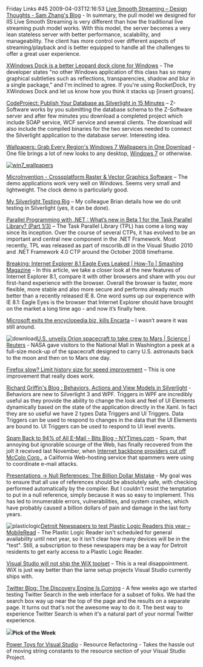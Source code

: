 Friday Links #45
2009-04-03T12:16:53
[Live Smooth Streaming – Design Thoughts - Sam Zhang's Blog](http://blogs.iis.net/samzhang/archive/2009/03/27/live-smooth-streaming-design-thoughts.aspx) - In summary, the pull model we designed for IIS Live Smooth Streaming is very different than how the traditional live streaming push model works. With this model, the server becomes a very lean stateless server with better performance, scalability, and manageability. The client has more control over different aspects of streaming/playback and is better equipped to handle all the challenges to offer a great user experience.

[XWindows Dock is a better Leopard dock clone for Windows](http://www.downloadsquad.com/2009/03/27/xwindows-dock-is-a-better-leopard-dock-clone-for-windows/) - The developer states "no other Windows application of this class has so many graphical subtleties such as reflections, transparencies, shadow and blur in a single package," and I'm inclined to agree. If you're using RocketDock, try XWindows Dock and let us know how you think it stacks up [insert groans].

[CodeProject: Publish Your Database as Silverlight in 15 Minutes](http://www.codeproject.com/KB/silverlight/ZSilverlightApplication.aspx) – Z-Software works by you submitting the database schema to the Z-Software server and after few minutes you download a completed project which include SOAP service, WCF service and several clients. The download will also include the compiled binaries for the two services needed to connect the Silverlight application to the database server. Interesting idea.

[Wallpapers: Grab Every Region's Windows 7 Wallpapers in One Download](http://lifehacker.com/5187312/grab-every-regions-windows-7-wallpapers-in-one-download) - One file brings a lot of new looks to any desktop, [Windows 7](http://lifehacker.com/tag/windows-7/) or otherwise.

[![win7_wallpapers](http://mike-ward.net/content/images/blog/FridayLinks45_10EBE/win7_wallpapers_thumb.png)](http://mike-ward.net/content/images/blog/FridayLinks45_10EBE/win7_wallpapers.png)

[MicroInvention - Crossplatform Raster & Vector Graphics Software](http://www.crossgl.com/cgl_demos.htm#cgl_surf_clock) – The demo applications work very well on Windows. Seems very small and lightweight. The clock demo is particularly good.

[My Silverlight Testing Rig](http://houseofbilz.com/archive/2009/03/28/my-silverlight-testing-rig.aspx) – My colleague Brian details how we do unit testing in Silverlight (yes, it can be done).

[Parallel Programming with .NET : What’s new in Beta 1 for the Task Parallel Library? (Part 1/3)](http://blogs.msdn.com/pfxteam/archive/2009/03/27/9514938.aspx) – The Task Parallel Library (TPL) has come a long way since its inception. Over the course of several CTPs, it has evolved to be an important and central new component in the .NET Framework. Most recently, TPL was released as part of mscorlib.dll in the Visual Studio 2010 and .NET Framework 4.0 CTP around the October 2008 timeframe.

[Breaking: Internet Explorer 8.1 Eagle Eyes Leaked | How-To | Smashing Magazine](http://www.smashingmagazine.com/2009/03/31/breaking-internet-explorer-81-eagle-eyes-leaked/) - In this article, we take a closer look at the new features of Internet Explorer 8.1, compare it with other browsers and share with you our first-hand experience with the browser. Overall the browser is faster, more flexible, more stable and also more secure and performs already much better than a recently released IE 8. One word sums up our experience with IE 8.1: Eagle Eyes is the browser that Internet Explorer should have brought on the market a long time ago - and now it’s finally here.

[Microsoft exits the encyclopedia biz, kills Encarta](http://www.downloadsquad.com/2009/03/30/microsoft-exits-the-encyclopedia-biz-kills-encarta/) – I wasn’t aware it was still around.

![download](http://mike-ward.net/content/images/blog/FridayLinks45_10EBE/download.jpg)[U.S. unveils Orion spacecraft to take crew to Mars | Science | Reuters](http://www.reuters.com/article/scienceNews/idUSTRE52T6XH20090330) - NASA gave visitors to the National Mall in Washington a peek at a full-size mock-up of the spacecraft designed to carry U.S. astronauts back to the moon and then on to Mars one day.

[Firefox slow? Limit history size for speed improvement](http://www.downloadsquad.com/2009/03/31/firefox-slow-limit-history-size-for-speed-improvement/) – This is one improvement that really does work.

[Richard Griffin's Blog : Behaviors, Actions and View Models in Silverlight](http://blogs.conchango.com/richardgriffin/archive/2009/03/30/behaviors-in-silverlight-a-first-look.aspx) - Behaviors are new to Silverlight 3 and WPF. Triggers in WPF are incredibly useful as they provide the ability to change the look and feel of UI Elements dynamically based on the state of the application directly in the Xaml. In fact they are so useful we have 2 types Data Triggers and UI Triggers. Data Triggers can be used to respond to changes in the data that the UI Elements are bound to. UI Triggers can be used to respond to UI level events.

[Spam Back to 94% of All E-Mail - Bits Blog - NYTimes.com](http://bits.blogs.nytimes.com/2009/03/31/spam-back-to-94-of-all-e-mail/) - Spam, that annoying but ignorable scourge of the Web, has finally recovered from the jolt it received last November, when [Internet backbone providers cut off McColo Corp.](http://voices.washingtonpost.com/securityfix/2008/11/major_source_of_online_scams_a.html), a California Web-hosting service that spammers were using to coordinate e-mail attacks.

[Presentations -> Null References: The Billion Dollar Mistake](http://www.qconlondon.com/london-2009/presentation/Null+References:+The+Billion+Dollar+Mistake) - My goal was to ensure that all use of references should be absolutely safe, with checking performed automatically by the compiler. But I couldn't resist the temptation to put in a null reference, simply because it was so easy to implement. This has led to innumerable errors, vulnerabilities, and system crashes, which have probably caused a billion dollars of pain and damage in the last forty years.

![plasticlogic](http://mike-ward.net/content/images/blog/FridayLinks45_10EBE/plasticlogic.jpg)[Detroit Newspapers to test Plastic Logic Readers this year – MobileRead](http://www.mobileread.com/forums/showthread.php?t=43840) - The Plastic Logic Reader isn't scheduled for general availability until next year, so it isn't clear how many devices will be in the "test". Still, a subscription to these newspapers may be a way for Detroit residents to get early access to a Plastic Logic Reader.

[Visual Studio will not ship the WiX toolset](http://robmensching.com/blog/posts/2009/4/1/Visual-Studio-will-not-ship-the-WiX-toolset-contributes-only) – This is a real disappointment. WiX is just way better than the lame setup projects Visual Studio currently ships with.

[Twitter Blog: The Discovery Engine Is Coming](http://blog.twitter.com/2009/04/discovery-engine-is-coming.html) - A few weeks ago we started testing Twitter Search in the web interface for a subset of folks. We had the search box way up near the top of the page and the results on a separate page. It turns out that's not the awesome way to do it. The best way to experience Twitter Search is when it's a natural part of your normal Twitter experience.

![](http://tbn0.google.com/images?q=tbn:nhLY8ooGs-Z-AM:http://freshwater.976-tuna.com/e107_images/icons/firer.png)**Pick of the Week**

[Power Toys for Visual Studio](http://msdn.microsoft.com/en-us/vs2005/aa718340.aspx) - Resource Refactoring - Takes the hassle out of moving string constants to the resource section of your Visual Studio Project.
